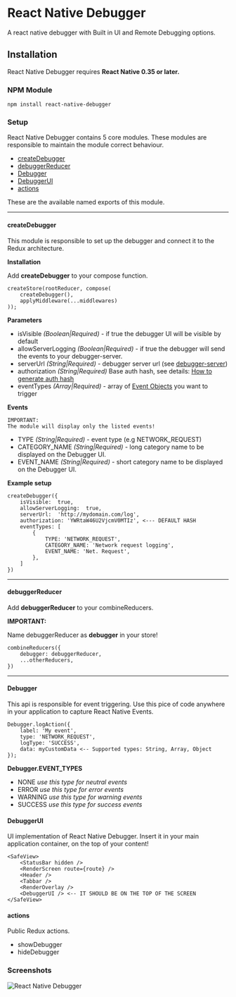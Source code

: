 
# React Native Debugger

A react native debugger with Built in UI and Remote Debugging options.

## Installation

React Native Debugger requires **React Native 0.35 or later.**

### NPM Module

`npm install react-native-debugger`

### Setup

React Native Debugger contains 5 core modules. These modules are responsible to maintain the module correct behaviour. 

- [createDebugger](#createdebugger)
- [debuggerReducer](#debuggerReducer)
- [Debugger](#debugger)
- [DebuggerUI](#debuggerui)
- [actions](#actions)

These are the available named exports of this module.

---
#### createDebugger
This module is responsible to set up the debugger and connect it to the Redux architecture.

**Installation**

Add **createDebugger** to your compose function.
```
createStore(rootReducer, compose(
	createDebugger(),
	applyMiddleware(...middlewares)
));
```

**Parameters**

- isVisible *(Boolean|Required)*  - if true the debugger UI will be visible by default
- allowServerLogging *(Boolean|Required)* - if true the debugger will send the events to your debugger-server.
- serverUrl *(String|Required)* - debugger server url (see [debugger-server](https://github.com/istvanmakary/react-debugger-server))
- authorization *(String|Required)* Base auth hash, see details: [How to generate auth hash](https://github.com/istvanmakary/react-debugger-server#hashgeneration)
- eventTypes *(Array|Required)* - array of [Event Objects](#Events) you want to trigger

**Events**

```
IMPORTANT:
The module will display only the listed events!
```

- TYPE *(String|Required)* - event type (e.g NETWORK_REQUEST)
- CATEGORY_NAME *(String|Required)* - long category  name to be displayed on the Debugger UI.
- EVENT_NAME *(String|Required)* - short category  name to be displayed on the Debugger UI.

**Example setup**

```
createDebugger({
	isVisible:  true,
	allowServerLogging:  true,
	serverUrl:  'http://mydomain.com/log',
  	authorization: 'YWRtaW46U2VjcmV0MTIz', <--- DEFAULT HASH
	eventTypes: [
		{
			TYPE: 'NETWORK_REQUEST',
			CATEGORY_NAME: 'Network request logging',
			EVENT_NAME: 'Net. Request',
		},
	]
})
```
---
#### debuggerReducer

Add **debuggerReducer** to your combineReducers.

**IMPORTANT:**

Name debuggerReducer as **debugger** in your store!

```
combineReducers({
	debugger: debuggerReducer,
	...otherReducers,
})
```
---
#### Debugger

This api is responsible for event triggering. Use this pice of code anywhere in your application to capture React Native Events.

```
Debugger.logAction({
	label: 'My event', 
	type: 'NETWORK_REQUEST',
	logType: 'SUCCESS',
	data: myCustomData <-- Supported types: String, Array, Object
});
```

**Debugger.EVENT_TYPES**
- NONE *use this type for neutral events*
- ERROR *use this type for error events*
- WARNING *use this type for warning events*
- SUCCESS *use this type for success events*

#### DebuggerUI
UI implementation of React Native Debugger. Insert it in your main application container, on the top of your content!

```
<SafeView>
	<StatusBar hidden />
	<RenderScreen route={route} />
	<Header />
	<Tabbar />
	<RenderOverlay />
	<DebuggerUI /> <-- IT SHOULD BE ON THE TOP OF THE SCREEN
</SafeView>
```

#### actions
Public Redux actions.
- showDebugger
- hideDebugger

### Screenshots

![React Native Debugger](http://makary.hu/debuggerui.jpeg)
